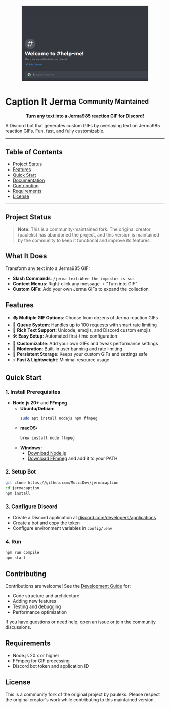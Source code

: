 
<p align="center">
  <img src="usage.gif" alt="Demo GIF" width="400"/>
</p>

# Caption It Jerma <sup><sub>Community Maintained</sub></sup>

<p align="center">
  <b>Turn any text into a Jerma985 reaction GIF for Discord!</b>
</p>

A Discord bot that generates custom GIFs by overlaying text on Jerma985 reaction GIFs. Fun, fast, and fully customizable.


---

## Table of Contents

- [Project Status](#project-status)
- [Features](#features)
- [Quick Start](#quick-start)
- [Documentation](#documentation)
- [Contributing](#contributing)
- [Requirements](#requirements)
- [License](#license)

---

## Project Status

> **Note:** This is a community-maintained fork. The original creator (pauleks) has abandoned the project, and this version is maintained by the community to keep it functional and improve its features.


## What It Does

Transform any text into a Jerma985 GIF:

- **Slash Commands**: `/jerma text:When the impostor is sus`
- **Context Menus**: Right-click any message → "Turn into GIF"
- **Custom GIFs**: Add your own Jerma GIFs to expand the collection


## Features

- 🎭 **Multiple GIF Options**: Choose from dozens of Jerma reaction GIFs
- 🔄 **Queue System**: Handles up to 100 requests with smart rate limiting
- 📝 **Rich Text Support**: Unicode, emojis, and Discord custom emojis
- 🛠️ **Easy Setup**: Automated first-time configuration
- 🔧 **Customizable**: Add your own GIFs and tweak performance settings
- 🔐 **Moderation**: Built-in user banning and rate limiting
- 💾 **Persistent Storage**: Keeps your custom GIFs and settings safe
- ⚡ **Fast & Lightweight**: Minimal resource usage


## Quick Start

### 1. Install Prerequisites

- **Node.js 20+** and **FFmpeg**
  - **Ubuntu/Debian:**
    ```bash
    sudo apt install nodejs npm ffmpeg
    ```
  - **macOS:**
    ```bash
    brew install node ffmpeg
    ```
  - **Windows:**
    - [Download Node.js](https://nodejs.org/en/download/)
    - [Download FFmpeg](https://ffmpeg.org/download.html) and add it to your PATH

### 2. Setup Bot

```bash
git clone https://github.com/MucciDev/jermacaption
cd jermacaption
npm install
```

### 3. Configure Discord

- Create a Discord application at [discord.com/developers/applications](https://discord.com/developers/applications)
- Create a bot and copy the token
- Configure environment variables in `config/.env`

### 4. Run

```bash
npm run compile
npm start
```

## Contributing

Contributions are welcome! See the [Development Guide](docs/DEVELOPMENT.md) for:
- Code structure and architecture
- Adding new features
- Testing and debugging
- Performance optimization

If you have questions or need help, open an issue or join the community discussions.


## Requirements

- Node.js 20.x or higher
- FFmpeg for GIF processing
- Discord bot token and application ID


## License

This is a community fork of the original project by pauleks. Please respect the original creator's work while contributing to this maintained version.
